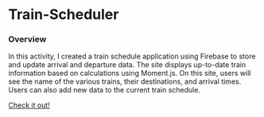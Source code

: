 # Train-Scheduler

### Overview

In this activity, I created a train schedule application using Firebase to store and update arrival and departure data. The site displays up-to-date train information based on calculations using Moment.js. On this site, users will see the name of the various trains, their destinations, and arrival times. Users can also add new data to the current train schedule. 

[Check it out!](https://kguerre.github.io/Train-Scheduler/)


